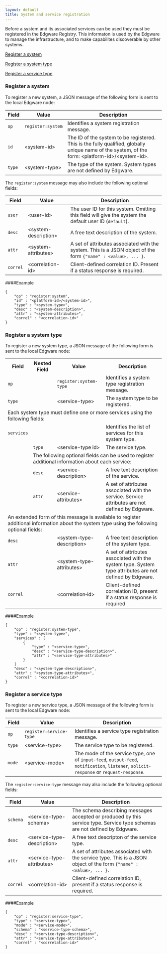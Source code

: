 ```yaml
---
layout: default
title: System and service registration
---
```


Before a system and its associated services can be used they must be registered in the Edgware Registry. This informaton is used by the Edgware to manage the infrastructure, and to make capabilites discoverable by other systems.

[Register a system](#System)

[Register a system type](#System_type)

[Register a service type](#Service_type)

### <a id="System"></a>Register a system

To register a new system, a JSON message of the following form is sent to the local Edgware node:

| Field  | Value              | Description |
|------- | ------------------ | ----------- |
| `op`   | `register:system`  | Identifies a system registration message. |
| `id`   | \<system-id>       | The ID of the system to be registered. This is the fully qualified, globally unique name of the system, of the form: \<platform-id>/\<system-id>. |
| `type` | \<system-type>     | The type of the system. System types are not defined by Edgware. |

The `register:system` message may also include the following optional fields:
 
| Field    | Value                 | Description |
| -------- | --------------------- | ----------- | 
| `user`   | \<user-id>            | The user ID for this system. Omitting this field will give the system the default user ID (`default`). |
| `desc`   | \<system-description> | A free text description of the system. |
| `attr`   | \<system-attributes>  | A set of attributes associated with the system. This is a JSON object of the form `{"name" : <value>, ... }`. |
| `correl` | \<correlation-id>     | Client-defined correlation ID. Present if a status response is required. |

####Example   

	{
		"op" : "register:system",
    	"id" : "<platform-id>/<system-id>",
    	"type" : "<system-type>",
    	"desc" : "<system-description>",
    	"attr" : "<system-attributes>",
    	"correl" : "<correlation-id>"
    }

### <a id="System_type"></a>Register a system type

To register a new system type, a JSON message of the following form is sent to the local Edgware node:

<table>
    <tr>
        <th>Field</th>
        <th>Nested Field</th>
        <th>Value</th>
        <th>Description</th>
    </tr>
    <tr>
        <td><code>op</code></td>
        <td></td>
        <td><code>register:system-type</code></td>
        <td>Identifies a system type registration message.</td>
    </tr>
    <tr>
        <td><code>type</code></td>
        <td></td>
        <td>&lt;service-type&gt;</td>
        <td>The system type to be registered.</td>
    </tr>
    <tr>
        <td colspan="4">Each system type must define one or more services using the following fields:</td>
    </tr>
    <tr>
        <td><code>services</code></td>
        <td></td>
        <td></td>
        <td>Identifies the list of services for this system type.</td>
    </tr>
    <tr>
        <td rowspan="4"></td>
        <td><code>type</code></td>
        <td>&lt;service-type id&gt;</td>
        <td>The service type.</td>
    </tr>
    <tr>
        <td colspan="3">The following optional fields can be used to register additional information about each service:</td>
    </tr>
    <tr>
        <td><code>desc</code></td>
        <td>&lt;service-description&gt;</td>
        <td>A free text description of the service.</td>
    </tr>
    <tr>
        <td><code>attr</code></td>
        <td>&lt;service-attributes&gt;</td>
        <td>A set of attributes associated with the service. Service attributes are not defined by Edgware.</td>
    </tr>
    <tr>
        <td colspan="4">An extended form of this message is available to register additional information about the system type using the following optional fields:</td>
    </tr>
    <tr>
        <td><code>desc</code></td>
        <td></td>
        <td>&lt;system-type-description&gt;</td>
        <td>A free text description of the system type.</td>
    </tr>
    <tr>
        <td><code>attr</code></td>
        <td></td>
        <td>&lt;system-type-attributes&gt;</td>
        <td>A set of attributes associated with the system type. System type attributes are not defined by Edgware.</td>
    </tr>
    <tr>
        <td><code>correl</code></td>
        <td></td>
        <td>&lt;correlation­‐id&gt;</td>
        <td>Client-defined correlation ID, present if a status response is required</td>
    </tr>
</table>

####Example   

    {
		"op" : "register:system-type",
    	"type" : "<system-type>",
    	"services" : [
    		{
    			"type" : "<service-type>",
    			"desc" : "<service-type-description>",
    			"attr" : "<service-type-attributes>"
    		}
    	]
    	"desc" : "<system-type-description>",
    	"attr" : "<system-type-attributes>",
    	"correl" : "<correlation-id>"
    }

### <a id="Service_type"></a>Register a service type

To register a new service type, a JSON message of the following form is sent to the local Edgware node:

| Field   | Value                   | Description |
| ------- | ----------------------- | ------------- 
| `op`    | `register:service-type` | Identifies a service type registration message. |
| `type`  | \<service-type>         | The service type to be registered. |
| `mode`  | \<service-mode>         | The mode of the service type, one of `input-feed`, `output-feed`, `notification`, `listener`, `solicit-response` or `request-response`.

The `register:service-type` message may also include the following optional fields:
 
| Field    | Value                       | Description |
| -------- | --------------------------- | ------------- 
| `schema` | \<service-type-schema>      | The schema describing messages accepted or produced by this service type. Service type schemas are not defined by Edgware. |
| `desc`   | \<service-type-description> | A free text descripton of the service type. |
| `attr`   | \<service-type-attributes>  | A set of attributes associated with the service type. This is a JSON object of the form `{"name" : <value>, ... }`. |
| `correl` | \<correlation-id>           | Client-defined correlation ID, present if a status response is required. |

####Example   

	{
		"op" : "register:service-type",
		"type" : "<service-type>",
		"mode" : "<service-mode>",
		"schema" : "<service-type-schema>",
		"desc" : "<service-type-description>",
		"attr" : "<service-type-attributes>",
		"correl" : "<correlation-id>"
	}
